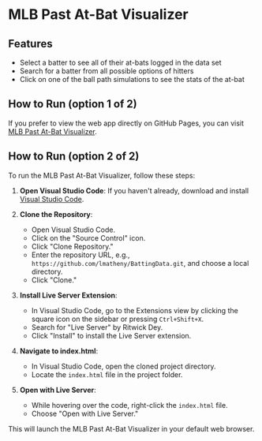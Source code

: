 # MLB Past At-Bat Visualizer


## Features

   - Select a batter to see all of their at-bats logged in the data set
   - Search for a batter from all possible options of hitters
   - Click on one of the ball path simulations to see the stats of the at-bat


## How to Run (option 1 of 2)

 If you prefer to view the web app directly on GitHub Pages, you can visit [MLB Past At-Bat Visualizer](https://lmatheny.github.io/BattingData/).

## How to Run (option 2 of 2)

To run the MLB Past At-Bat Visualizer, follow these steps:

1. **Open Visual Studio Code**: If you haven't already, download and install [Visual Studio Code](https://code.visualstudio.com/).

2. **Clone the Repository**:
   - Open Visual Studio Code.
   - Click on the "Source Control" icon.
   - Click "Clone Repository."
   - Enter the repository URL, e.g., `https://github.com/lmatheny/BattingData.git`, and choose a local directory.
   - Click "Clone."

3. **Install Live Server Extension**:
   - In Visual Studio Code, go to the Extensions view by clicking the square icon on the sidebar or pressing `Ctrl+Shift+X`.
   - Search for "Live Server" by Ritwick Dey.
   - Click "Install" to install the Live Server extension.

4. **Navigate to index.html**:
   - In Visual Studio Code, open the cloned project directory.
   - Locate the `index.html` file in the project folder.

5. **Open with Live Server**:
   - While hovering over the code, right-click the `index.html` file.
   - Choose "Open with Live Server."

This will launch the MLB Past At-Bat Visualizer in your default web browser.




